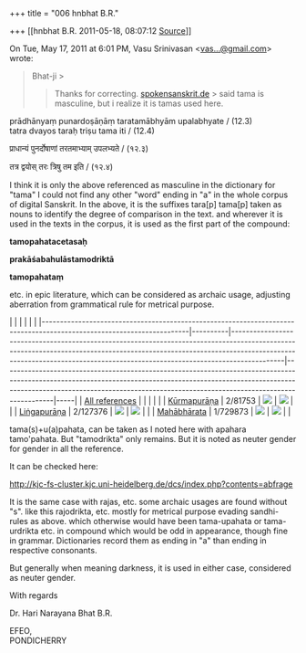 +++
title = "006 hnbhat B.R."

+++
[[hnbhat B.R.	2011-05-18, 08:07:12 [Source](https://groups.google.com/g/samskrita/c/g9F9Il5J69k)]]



On Tue, May 17, 2011 at 6:01 PM, Vasu Srinivasan \<[vas...@gmail.com]()\> wrote:  

> Bhat-ji >
> 
> >   
> > 
> > 
> > Thanks for correcting. [spokensanskrit.de](http://spokensanskrit.de) > said tama is masculine, but i realize it is tamas used here.  
> > 

  

  

prādhānyaṃ punardoṣāṇāṃ taratamābhyām upalabhyate / (12.3)  
tatra dvayos taraḥ triṣu tama iti / (12.4)

  

प्राधान्यं पुनर्दोषाणां तरतमाभ्याम् उपलभ्यते / (१२.३)

तत्र द्वयोस् तरः त्रिषु तम इति / (१२.४)

  

I think it is only the above referenced as masculine in the dictionary for "tama" I could not find any other "word" ending in "a" in the whole corpus of digital Sanskrit. In the above, it is the suffixes tara\[p\] tama\[p\] taken as nouns to identify the degree of comparison in the text. and wherever it is used in the texts in the corpus, it is used as the first part of the compound:

  

**tamopahatacetasaḥ**

**prakāśabahulāstamodriktā**

**tamopahataṃ**

  

etc. in epic literature, which can be considered as archaic usage, adjusting aberration from grammatical rule for metrical purpose.

  

|                                                                                                                      |          |                                                                                                                                                                                                                                                        |                                                                                                                                                                                                                                                        |     | |----------------------------------------------------------------------------------------------------------------------|----------|--------------------------------------------------------------------------------------------------------------------------------------------------------------------------------------------------------------------------------------------------------|--------------------------------------------------------------------------------------------------------------------------------------------------------------------------------------------------------------------------------------------------------|-----| | [All references](http://kjc-fs-cluster.kjc.uni-heidelberg.de/dcs/index.php?contents=fundstellen&IDWord=58971)        |          |                                                                                                                                                                                                                                                        |                                                                                                                                                                                                                                                        |     | | [Kūrmapurāṇa](http://kjc-fs-cluster.kjc.uni-heidelberg.de/dcs/index.php?contents=fundstellen&IDWord=58971&IDText=69) | 2/81753  | ![](https://ci6.googleusercontent.com/proxy/EIsWhiFq65CiFb1E0LKn7Dbsf-6kwFb6rIO50IFx6tupYyjZw-3EdL5E9nvbBrXI7npMPLfb4ZAfdSF8-1QfoNo_9MdfJ_nhj2qV5EswwC7-UwIafyBZzH0=s0-d-e1-ft#http://kjc-fs-cluster.kjc.uni-heidelberg.de/dcs/img/balkendiagramm.jpg) | ![](https://ci6.googleusercontent.com/proxy/EIsWhiFq65CiFb1E0LKn7Dbsf-6kwFb6rIO50IFx6tupYyjZw-3EdL5E9nvbBrXI7npMPLfb4ZAfdSF8-1QfoNo_9MdfJ_nhj2qV5EswwC7-UwIafyBZzH0=s0-d-e1-ft#http://kjc-fs-cluster.kjc.uni-heidelberg.de/dcs/img/balkendiagramm.jpg) |     | | [Liṅgapurāṇa](http://kjc-fs-cluster.kjc.uni-heidelberg.de/dcs/index.php?contents=fundstellen&IDWord=58971&IDText=86) | 2/127376 | ![](https://ci6.googleusercontent.com/proxy/EIsWhiFq65CiFb1E0LKn7Dbsf-6kwFb6rIO50IFx6tupYyjZw-3EdL5E9nvbBrXI7npMPLfb4ZAfdSF8-1QfoNo_9MdfJ_nhj2qV5EswwC7-UwIafyBZzH0=s0-d-e1-ft#http://kjc-fs-cluster.kjc.uni-heidelberg.de/dcs/img/balkendiagramm.jpg) | ![](https://ci6.googleusercontent.com/proxy/EIsWhiFq65CiFb1E0LKn7Dbsf-6kwFb6rIO50IFx6tupYyjZw-3EdL5E9nvbBrXI7npMPLfb4ZAfdSF8-1QfoNo_9MdfJ_nhj2qV5EswwC7-UwIafyBZzH0=s0-d-e1-ft#http://kjc-fs-cluster.kjc.uni-heidelberg.de/dcs/img/balkendiagramm.jpg) |     | | [Mahābhārata](http://kjc-fs-cluster.kjc.uni-heidelberg.de/dcs/index.php?contents=fundstellen&IDWord=58971&IDText=90) | 1/729873 | ![](https://ci6.googleusercontent.com/proxy/EIsWhiFq65CiFb1E0LKn7Dbsf-6kwFb6rIO50IFx6tupYyjZw-3EdL5E9nvbBrXI7npMPLfb4ZAfdSF8-1QfoNo_9MdfJ_nhj2qV5EswwC7-UwIafyBZzH0=s0-d-e1-ft#http://kjc-fs-cluster.kjc.uni-heidelberg.de/dcs/img/balkendiagramm.jpg) | ![](https://ci6.googleusercontent.com/proxy/EIsWhiFq65CiFb1E0LKn7Dbsf-6kwFb6rIO50IFx6tupYyjZw-3EdL5E9nvbBrXI7npMPLfb4ZAfdSF8-1QfoNo_9MdfJ_nhj2qV5EswwC7-UwIafyBZzH0=s0-d-e1-ft#http://kjc-fs-cluster.kjc.uni-heidelberg.de/dcs/img/balkendiagramm.jpg) |     |

  

tama(s)+u(a)pahata, can be taken as I noted here with apahara tamo'pahata. But "tamodrikta" only remains. But it is noted as neuter gender for gender in all the reference.

  

It can be checked here:

  

<http://kjc-fs-cluster.kjc.uni-heidelberg.de/dcs/index.php?contents=abfrage>

  

It is the same case with rajas, etc. some archaic usages are found without "s". like this rajodrikta, etc. mostly for metrical purpose evading sandhi-rules as above. which otherwise would have been tama-upahata or tama-urdrikta etc. in compound which would be odd in appearance, though fine in grammar. Dictionaries record them as ending in "a" than ending in respective consonants.

  

But generally when meaning darkness, it is used in either case, considered as neuter gender.

  

With regards

  

Dr. Hari Narayana Bhat B.R.

EFEO,  
PONDICHERRY  

